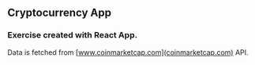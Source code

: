 ## Cryptocurrency App


### Exercise created with React App.

Data is fetched from [www.coinmarketcap.com](coinmarketcap.com) API.


